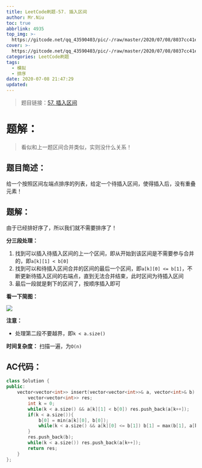 ```yaml
---
title: LeetCode刷题-57. 插入区间
author: Mr.Niu
toc: true
abbrlink: 4935
top_img: >-
  https://gitcode.net/qq_43590403/pic/-/raw/master/2020/07/08/8037cc41e6d20d092693539e2add3e8a.png
cover: >-
  https://gitcode.net/qq_43590403/pic/-/raw/master/2020/07/08/8037cc41e6d20d092693539e2add3e8a.png
categories: LeetCode刷题
tags:
  - 模拟
  - 排序
date: 2020-07-08 21:47:29
updated:
---
```


















> 题目链接：[57. 插入区间]( https://leetcode-cn.com/problems/insert-interval/)



# 题解：



> 看似和上一题区间合并类似，实则没什么关系！



## 题目简述：



给一个按照区间左端点排序的列表，给定一个待插入区间，使得插入后，没有重叠元素！

## 题解：



由于已经排好序了，所以我们就不需要排序了！



**分三段处理：**



1. 找到可以插入待插入区间的上一个区间，即从开始到该区间是不需要参与合并的，即`a[k][1] < b[0]`
2. 找到可以和待插入区间合并的区间的最后一个区间，即`a[k][0] <= b[1]`，不断更新待插入区间的右端点，直到无法合并结束，此时区间为待插入区间
3. 最后一段就是剩下的区间了，按顺序插入即可



**看一下简图：**



![](https://gitcode.net/qq_43590403/pic/-/raw/master/2020/07/08/8caa0f75a700023ee6ca9c06a0968bc0.png)



**注意：**



- 处理第二段不要越界，即`k < a.size()`



**时间复杂度：** 扫描一遍，为`O(n)`

## AC代码：



```c++
class Solution {
public:
    vector<vector<int>> insert(vector<vector<int>>& a, vector<int>& b) {
        vector<vector<int>> res;
        int k = 0;
        while(k < a.size() && a[k][1] < b[0]) res.push_back(a[k++]);
        if(k < a.size()){
            b[0] = min(a[k][0], b[0]);
            while(k < a.size() && a[k][0] <= b[1]) b[1] = max(b[1], a[k++][1]);
        }
        res.push_back(b);
        while(k < a.size()) res.push_back(a[k++]);
        return res;
    }
};
```




